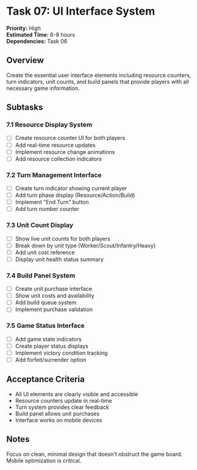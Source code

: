 # Task 07: UI Interface System

**Priority:** High  
**Estimated Time:** 6-8 hours  
**Dependencies:** Task 06

## Overview

Create the essential user interface elements including resource counters, turn indicators, unit counts, and build panels that provide players with all necessary game information.

## Subtasks

### 7.1 Resource Display System

- [ ] Create resource counter UI for both players
- [ ] Add real-time resource updates
- [ ] Implement resource change animations
- [ ] Add resource collection indicators

### 7.2 Turn Management Interface

- [ ] Create turn indicator showing current player
- [ ] Add turn phase display (Resource/Action/Build)
- [ ] Implement "End Turn" button
- [ ] Add turn number counter

### 7.3 Unit Count Display

- [ ] Show live unit counts for both players
- [ ] Break down by unit type (Worker/Scout/Infantry/Heavy)
- [ ] Add unit cost reference
- [ ] Display unit health status summary

### 7.4 Build Panel System

- [ ] Create unit purchase interface
- [ ] Show unit costs and availability
- [ ] Add build queue system
- [ ] Implement purchase validation

### 7.5 Game Status Interface

- [ ] Add game state indicators
- [ ] Create player status displays
- [ ] Implement victory condition tracking
- [ ] Add forfeit/surrender option

## Acceptance Criteria

- All UI elements are clearly visible and accessible
- Resource counters update in real-time
- Turn system provides clear feedback
- Build panel allows unit purchases
- Interface works on mobile devices

## Notes

Focus on clean, minimal design that doesn't obstruct the game board. Mobile optimization is critical.
